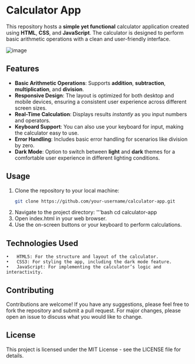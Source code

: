 # **Calculator App**

This repository hosts a **simple yet functional** calculator application created using **HTML**, **CSS**, and **JavaScript**. The calculator is designed to perform basic arithmetic operations with a clean and user-friendly interface.

![image](https://github.com/user-attachments/assets/ba92ee0c-5bf4-48fe-bc35-f1545b3083d2)


## **Features**

- **Basic Arithmetic Operations**: Supports **addition**, **subtraction**, **multiplication**, and **division**.
- **Responsive Design**: The layout is optimized for both desktop and mobile devices, ensuring a consistent user experience across different screen sizes.
- **Real-Time Calculation**: Displays results _instantly_ as you input numbers and operators.
- **Keyboard Support**: You can also use your keyboard for input, making the calculator easy to use.
- **Error Handling**: Includes basic error handling for scenarios like division by zero.
- **Dark Mode**: Option to switch between **light** and **dark** themes for a comfortable user experience in different lighting conditions.

## **Usage**

1. Clone the repository to your local machine:
   ```bash
   git clone https://github.com/your-username/calculator-app.git
2. Navigate to the project directory:
   '''bash
      cd calculator-app
3. Open index.html in your web browser.
4. Use the on-screen buttons or your keyboard to perform calculations.

## **Technologies Used**

	•	HTML5: For the structure and layout of the calculator.
	•	CSS3: For styling the app, including the dark mode feature.
	•	JavaScript: For implementing the calculator’s logic and interactivity.

## Contributing

Contributions are welcome! If you have any suggestions, please feel free to fork the repository and submit a pull request. For major changes, please open an issue to discuss what you would like to change.

## License

This project is licensed under the MIT License - see the LICENSE file for details.
